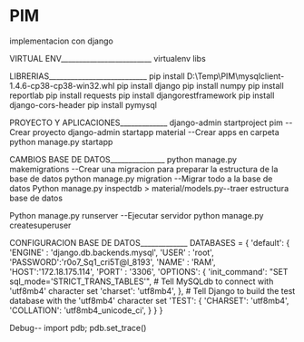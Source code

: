 # PIM
implementacion con django

VIRTUAL ENV_________________________
virtualenv libs

LIBRERIAS___________________________
pip install D:\Temp\PIM\mysqlclient-1.4.6-cp38-cp38-win32.whl
pip install django
pip install numpy
pip install reportlab
pip install requests
pip install djangorestframework
pip install django-cors-header
pip install pymysql


PROYECTO Y APLICACIONES_____________
django-admin startproject pim --Crear proyecto
django-admin startapp material --Crear apps en carpeta
python manage.py startapp


CAMBIOS BASE DE DATOS_______________
python manage.py makemigrations --Crear una migracion para preparar la estructura de la base de datos
python manage.py migration --Migrar todo a la base de datos
Python manage.py inspectdb > material/models.py--traer estructura base de datos

Python manage.py runserver --Ejecutar servidor
python manage.py createsuperuser



CONFIGURACION BASE DE DATOS_____________
DATABASES = {
    'default': {
        'ENGINE' : 'django.db.backends.mysql',
		'USER' : 'root',
        'PASSWORD':'r0o7_Sq1_cri5T@l_8193',
		'NAME' : 'RAM',
		'HOST':'172.18.175.114',
		'PORT' : '3306',
		'OPTIONS': {
			'init_command': "SET sql_mode='STRICT_TRANS_TABLES'",
			# Tell MySQLdb to connect with 'utf8mb4' character set
            'charset': 'utf8mb4',
		},
		# Tell Django to build the test database with the 'utf8mb4' character set
        'TEST': {
            'CHARSET': 'utf8mb4',
            'COLLATION': 'utf8mb4_unicode_ci',
        }
    }
}




Debug--
import pdb; pdb.set_trace()

